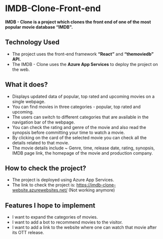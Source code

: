 # IMDB-Clone-Front-end
**IMDB - Clone is a project which clones the front end of one of the most popular movie database “IMDB".**
## Technology Used
- The project uses the front-end framework **“React”** and **“themoviedb” API.**
- The IMDB - Clone uses the **Azure App Services** to deploy the project on the web. 

## What it does?
- Displays updated data of popular, top rated and upcoming movies on a single webpage.
- You can find movies in three categories - popular, top rated and upcoming.
- The users can switch to different categories that are available in the navigation bar of the webpage.
- You can check the rating and genre of the movie and also read the synopsis before committing your time to watch a movie.
- By clicking on the card of the selected movie you can check all the details related to that movie.
- The movie details include ~ Genre, time, release date, rating, synopsis, IMDB page link, the homepage of the movie and production company.

## How to check the project?
- The project is deployed using Azure App Services.
- The link to check the project is: https://imdb-clone-website.azurewebsites.net/ (Not working anymore)

## Features I hope to implement
- I want to expand the categories of movies.
- I want to add a bot to recommend movies to the visitor.
- I want to add a link to the website where one can watch that movie after its OTT release.
